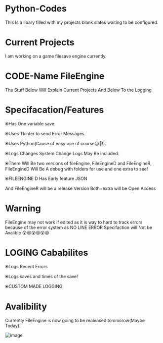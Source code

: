 # Python-Codes

This Is a libary filled with my projects blank slates waiting to be configured.


# Current Projects

I am working on a game filesave engine currently.

# CODE-Name FileEngine

The Stuff Below Will Explain Current Projects And Below To the Logging

# Specifacation/Features

⦿Has One variable save.

⦿Uses Tkinter to send Error Messages.

⦿Uses Python(Cause of easy use of course😑🤨!).

⦿Logs Changes System Change Logs May Be included.


⦿There Will Be two versions of fileEngine, FileEngineD and FileEngineR, FileEngineD Will Be A debug with folders for use and one extra to see!

⦿FILEENGINE D Has Early feature JSON


And FileEngineR will be a release Version Both+extra will be Open Access

# Warning

FileEngine may not work if edited as it is way to hard to track errors because of the error system as NO LINE ERROR Specifaction will Not be Avalible
😵😵😵😵😵😵
# LOGING Cababilites
⦿Logs Recent Errors

⦿Logs saves and times of the save!

⦿CUSTOM MADE LOGGING!

# Avalibility

Currently FileEngine is now going to be realeased tommorow(Maybe Today).

![image](https://user-images.githubusercontent.com/88864958/163095003-715a2f26-597d-46eb-8747-2cdcd885ba4e.png)


